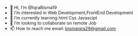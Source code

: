 - 👋 Hi, I’m @IqraBisma19
- 👀 I’m interested in Web Development,FrontEnd Development
- 🌱 I’m currently learning html Css Javascipt
- 💞️ I’m looking to collaborate on remote Job
- 📫 How to reach me email: bismaiqra29@gmail.com

<!---
IqraBisma19/IqraBisma19 is a ✨ special ✨ repository because its `README.md` (this file) appears on your GitHub profile.
You can click the Preview link to take a look at your changes.
--->
